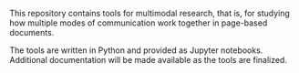 This repository contains tools for multimodal research, that is, for studying how multiple modes of communication work together in page-based documents.

The tools are written in Python and provided as Jupyter notebooks. Additional documentation will be made available as the tools are finalized.
